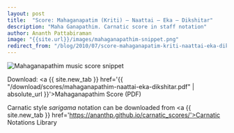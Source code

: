 ```yaml
---
layout: post
title:  "Score: Mahaganapatim (Kriti) – Naattai – Eka – Dikshitar"
description: "Maha Ganapathim. Carnatic score in staff notation"
author: Ananth Pattabiraman
image: "{{site.url}}/images/mahaganapathim-snippet.png"
redirect_from: "/blog/2010/07/score-mahaganapatim-kriti-naattai-eka-dikshitar/"
---
```


<img class="img-fluid" src='{{ "/images/mahaganapathim-snippet.png" | absolute_url }}' alt='Mahaganapathim music score snippet' />

Download:
<a {{ site.new_tab }} href='{{ "/download/scores/mahaganapathim-naattai-eka-dikshitar.pdf" | absolute_url }}'>Mahaganapathim Score (PDF)</a>

Carnatic style *sarigama* notation can be downloaded from  <a {{ site.new_tab }} href='https://ananthp.github.io/carnatic_scores/'>Carnatic Notations Library</a>
